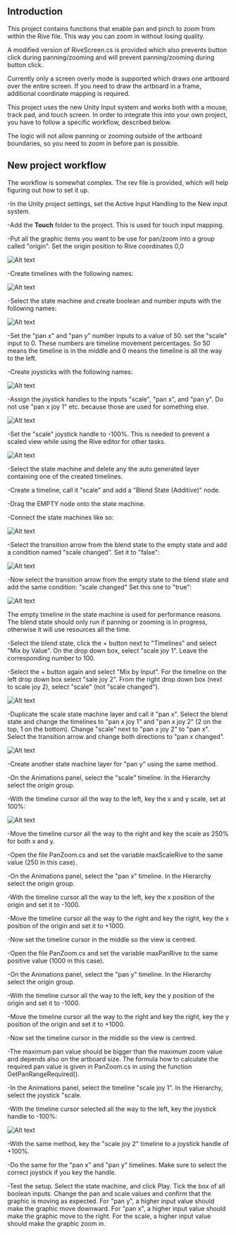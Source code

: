## Introduction

This project contains functions that enable pan and pinch to zoom from within the Rive file. This way you can zoom in without losing quality. 

A modified version of RiveScreen.cs is provided which also prevents button click during panning/zooming and will prevent panning/zooming during button click.

Currently only a screen overly mode is supported which draws one artboard over the entire screen. If you need to draw the artboard in a frame, additional coordinate mapping is required.

This project uses the new Unity Input system and works both with a mouse, track pad, and touch screen. In order to integrate this into your own project, you have to follow a specific workflow, described below.

The logic will not allow panning or zooming outside of the artboard boundaries, so you need to zoom in before pan is possible.

## New project workflow

The workflow is somewhat complex. The rev file is provided, which will help figuring out how to set it up.

-In the Unity project settings, set the Active Input Handling to the New input system.

-Add the **Touch** folder to the project. This is used for touch input mapping.
	
-Put all the graphic items you want to be use for pan/zoom into a group called "origin". Set the origin position to Rive coordinates 0,0

![Alt text](readme-png/origin%20coordinate.png?raw=true)

-Create timelines with the following names:

![Alt text](readme-png/timeline%20names.png?raw=true)

-Select the state machine and create boolean and number inputs with the following names:

![Alt text](readme-png/inputs.png?raw=true)

-Set the "pan x" and "pan y" number inputs to a value of 50. set the "scale" input to 0. These numbers are timeline movement percentages. So 50 means the timeline is in the middle and 0 means the timeline is all the way to the left.

-Create joysticks with the following names:

![Alt text](readme-png/joysticks.png?raw=true)

-Assign the joystick handles to the inputs "scale", "pan x", and "pan y". Do not use "pan x joy 1" etc. because those are used for something else.

![Alt text](readme-png/joystick%20assignment.png?raw=true)

-Set the "scale" joystick handle to -100%. This is needed to prevent a scaled view while using the Rive editor for other tasks.

![Alt text](readme-png/joystick%202.png?raw=true)

-Select the state machine and delete any the auto generated layer containing one of the created timelines.

-Create a timeline, call it "scale" and add a "Blend State (Additive)" node.

-Drag the EMPTY node onto the state machine. 

-Connect the state machines like so:

![Alt text](readme-png/blend%20state%20connect.png?raw=true)

-Select the transition arrow from the blend state to the empty state and add a condition named "scale changed". Set it to "false":

![Alt text](readme-png/scale%20changed%20condition%201.png?raw=true)

-Now select the transition arrow from the empty state to the blend state and add the same condition: "scale changed" Set this one to "true":

![Alt text](readme-png/scale%20changed%20condition%202.png?raw=true)

The empty timeline in the state machine is used for performance reasons. The blend state should only run if panning or zooming is in progress, otherwise it will use resources all the time.

-Select the blend state, click the + button next to "Timelines" and select "Mix by Value". On the drop down box, select "scale joy 1". Leave the corresponding number to 100.

-Select the + button again and select "Mix by Input". For the timeline on the left drop down box select "sale joy 2". From the right drop down box (next to scale joy 2), select "scale" (not "scale changed").

![Alt text](readme-png/blend%20state%20setup.png?raw=true)

-Duplicate the scale state machine layer and call it "pan x". Select the blend state and change the timelines to "pan x joy 1" and "pan x joy 2" (2 on the top, 1 on the bottom). Change "scale" next to "pan x joy 2" to "pan x". Select the transition arrow and change both directions to "pan x changed".

![Alt text](readme-png/pan%20blend%20state%20setup.png?raw=true)

-Create another state machine layer for "pan y" using the same method.
	
-On the Animations panel, select the "scale" timeline. In the Hierarchy select the origin group. 

-With the timeline cursor all the way to the left, key the x and y scale, set at 100%:

![Alt text](readme-png/scale%20timeline.png?raw=true)

-Move the timeline cursor all the way to the right and key the scale as 250% for both x and y.

-Open the file PanZoom.cs and set the variable maxScaleRive to the same value (250 in this case).
	
-On the Animations panel, select the "pan x" timeline. In the Hierarchy select the origin group. 

-With the timeline cursor all the way to the left, key the x position of the origin and set it to -1000.

-Move the timeline cursor all the way to the right and key the right, key the x position of the origin and set it to +1000.

-Now set the timeline cursor in the middle so the view is centred.

-Open the file PanZoom.cs and set the variable maxPanRive to the same positive value (1000 in this case).
	
-On the Animations panel, select the "pan y" timeline. In the Hierarchy select the origin group. 

-With the timeline cursor all the way to the left, key the y position of the origin and set it to -1000.

-Move the timeline cursor all the way to the right and key the right, key the y position of the origin and set it to +1000.

-Now set the timeline cursor in the middle so the view is centred.
	
-The maximum pan value should be bigger than the maximum zoom value and depends also on the artboard size. The formula how to calculate the required pan value is given in PanZoom.cs in using the function GetPanRangeRequired().
	
-In the Animations panel, select the timeline "scale joy 1". In the Hierarchy, select the joystick "scale.

-With the timeline cursor selected all the way to the left, key the joystick handle to -100%:
	
![Alt text](readme-png/scale%20timeline%20joystick%20handle%20key.png?raw=true)
	
-With the same method, key the "scale joy 2" timeline to a joystick handle of +100%.

-Do the same for the "pan x" and "pan y" timelines. Make sure to select the correct joystick if you key the handle.
	
-Test the setup. Select the state machine, and click Play. Tick the box of all boolean inputs. Change the pan and scale values and confirm that the graphic is moving as expected. For "pan y", a higher input value should make the graphic move downward. For "pan x", a higher input value should make the graphic move to the right. For the scale, a higher input value should make the graphic zoom in.